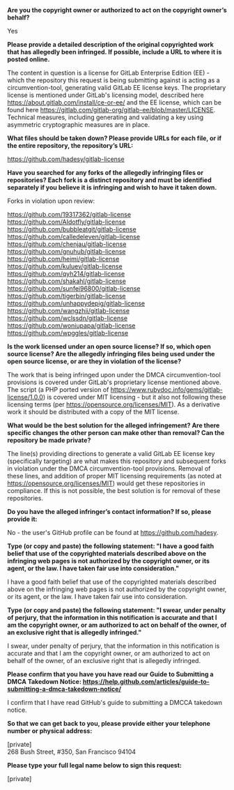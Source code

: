 **Are you the copyright owner or authorized to act on the copyright owner’s behalf?**

Yes

**Please provide a detailed description of the original copyrighted work that has allegedly been infringed. If possible, include a URL to where it is posted online.**

The content in question is a license for GitLab Enterprise Edition (EE) - which the repository this request is being submitting against is acting as a circumvention-tool, generating valid GitLab EE license keys. The proprietary license is mentioned under GitLab's licensing model, described here https://about.gitlab.com/install/ce-or-ee/ and the EE license, which can be found here https://gitlab.com/gitlab-org/gitlab-ee/blob/master/LICENSE. Technical measures, including generating and validating a key using asymmetric cryptographic measures are in place.

**What files should be taken down? Please provide URLs for each file, or if the entire repository, the repository’s URL:**

https://github.com/hadesy/gitlab-license

**Have you searched for any forks of the allegedly infringing files or repositories? Each fork is a distinct repository and must be identified separately if you believe it is infringing and wish to have it taken down.**

Forks in violation upon review:

https://github.com/19317362/gitlab-license   
https://github.com/AIdotfly/gitlab-license   
https://github.com/bubbleatgit/gitlab-license   
https://github.com/calledeleven/gitlab-license   
https://github.com/chenjau/gitlab-license   
https://github.com/gnuhub/gitlab-license   
https://github.com/heimi/gitlab-license   
https://github.com/kuluev/gitlab-license   
https://github.com/qyh214/gitlab-license   
https://github.com/shakahl/gitlab-license   
https://github.com/sunfei96800/gitlab-license   
https://github.com/tigerbin/gitlab-license   
https://github.com/unhappydepig/gitlab-license   
https://github.com/wangzhii/gitlab-license   
https://github.com/wclssdn/gitlab-license   
https://github.com/woniupapa/gitlab-license   
https://github.com/wpggles/gitlab-license  

**Is the work licensed under an open source license? If so, which open source license? Are the allegedly infringing files being used under the open source license, or are they in violation of the license?**

The work that is being infringed upon under the DMCA circumvention-tool provisions is covered under GitLab's proprietary license mentioned above. The script (a PHP ported version of https://www.rubydoc.info/gems/gitlab-license/1.0.0) is covered under MIT licensing - but it also not following these licensing terms (per https://opensource.org/licenses/MIT). As a derivative work it should be distributed with a copy of the MIT license.

**What would be the best solution for the alleged infringement? Are there specific changes the other person can make other than removal? Can the repository be made private?**

The line(s) providing directions to generate a valid GitLab EE license key (specifically targeting) are what makes this repository and subsequent forks in violation under the DMCA circumvention-tool provisions. Removal of these lines, and addition of proper MIT licensing requirements (as noted at https://opensource.org/licenses/MIT) would get these repositories in compliance. If this is not possible, the best solution is for removal of these repositories.

**Do you have the alleged infringer’s contact information? If so, please provide it:**

No - the user's GitHub profile can be found at https://github.com/hadesy.

**Type (or copy and paste) the following statement: "I have a good faith belief that use of the copyrighted materials described above on the infringing web pages is not authorized by the copyright owner, or its agent, or the law. I have taken fair use into consideration."**

I have a good faith belief that use of the copyrighted materials described above on the infringing web pages is not authorized by the copyright owner, or its agent, or the law. I have taken fair use into consideration.

**Type (or copy and paste) the following statement: "I swear, under penalty of perjury, that the information in this notification is accurate and that I am the copyright owner, or am authorized to act on behalf of the owner, of an exclusive right that is allegedly infringed."**

I swear, under penalty of perjury, that the information in this notification is accurate and that I am the copyright owner, or am authorized to act on behalf of the owner, of an exclusive right that is allegedly infringed.

**Please confirm that you have you have read our Guide to Submitting a DMCA Takedown Notice: https://help.github.com/articles/guide-to-submitting-a-dmca-takedown-notice/**

I confirm that I have read GitHub's guide to submitting a DMCCA takedown notice.

**So that we can get back to you, please provide either your telephone number or physical address:**

[private]  
268 Bush Street, #350, San Francisco 94104

**Please type your full legal name below to sign this request:**

[private]
